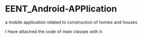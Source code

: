# EENT_Android-APPlication
a mobile application related to construction of homes and houses

I Have attached the code of main classes with it.
